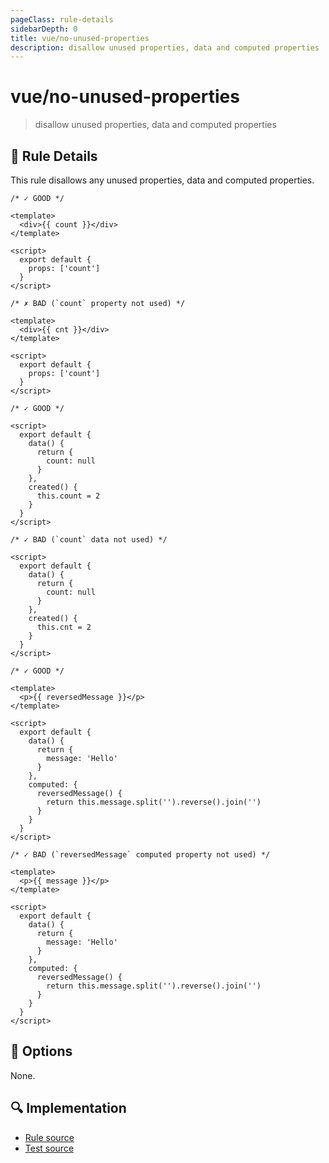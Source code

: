 ```yaml
---
pageClass: rule-details
sidebarDepth: 0
title: vue/no-unused-properties
description: disallow unused properties, data and computed properties
---
```

# vue/no-unused-properties
> disallow unused properties, data and computed properties

## :book: Rule Details

This rule disallows any unused properties, data and computed properties.

```vue
/* ✓ GOOD */

<template>
  <div>{{ count }}</div>
</template>

<script>
  export default {
    props: ['count']
  }
</script>
```

```vue
/* ✗ BAD (`count` property not used) */

<template>
  <div>{{ cnt }}</div>
</template>

<script>
  export default {
    props: ['count']
  }
</script>
```

```vue
/* ✓ GOOD */

<script>
  export default {
    data() {
      return {
        count: null
      }
    },
    created() {
      this.count = 2
    }
  }
</script>
```

```vue
/* ✓ BAD (`count` data not used) */

<script>
  export default {
    data() {
      return {
        count: null
      }
    },
    created() {
      this.cnt = 2
    }
  }
</script>
```

```vue
/* ✓ GOOD */

<template>
  <p>{{ reversedMessage }}</p>
</template>

<script>
  export default {
    data() {
      return {
        message: 'Hello'
      }
    },
    computed: {
      reversedMessage() {
        return this.message.split('').reverse().join('')
      }
    }
  }
</script>
```

```vue
/* ✓ BAD (`reversedMessage` computed property not used) */

<template>
  <p>{{ message }}</p>
</template>

<script>
  export default {
    data() {
      return {
        message: 'Hello'
      }
    },
    computed: {
      reversedMessage() {
        return this.message.split('').reverse().join('')
      }
    }
  }
</script>
```

## :wrench: Options

None.

## :mag: Implementation

- [Rule source](https://github.com/vuejs/eslint-plugin-vue/blob/master/lib/rules/no-unused-properties.js)
- [Test source](https://github.com/vuejs/eslint-plugin-vue/blob/master/tests/lib/rules/no-unused-properties.js)
